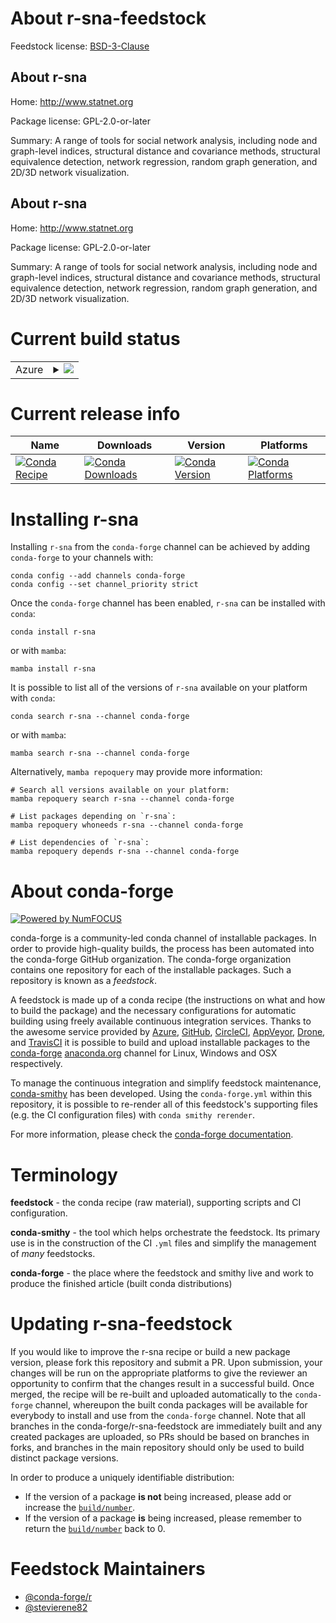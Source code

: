 About r-sna-feedstock
=====================

Feedstock license: [BSD-3-Clause](https://github.com/conda-forge/r-sna-feedstock/blob/main/LICENSE.txt)


About r-sna
-----------

Home: http://www.statnet.org

Package license: GPL-2.0-or-later

Summary: A range of tools for social network analysis, including node and graph-level indices, structural distance and covariance methods, structural equivalence detection, network regression, random graph generation, and 2D/3D network visualization.

About r-sna
-----------

Home: http://www.statnet.org

Package license: GPL-2.0-or-later

Summary: A range of tools for social network analysis, including node and graph-level indices, structural distance and covariance methods, structural equivalence detection, network regression, random graph generation, and 2D/3D network visualization.

Current build status
====================


<table>
    
  <tr>
    <td>Azure</td>
    <td>
      <details>
        <summary>
          <a href="https://dev.azure.com/conda-forge/feedstock-builds/_build/latest?definitionId=1634&branchName=main">
            <img src="https://dev.azure.com/conda-forge/feedstock-builds/_apis/build/status/r-sna-feedstock?branchName=main">
          </a>
        </summary>
        <table>
          <thead><tr><th>Variant</th><th>Status</th></tr></thead>
          <tbody><tr>
              <td>linux_64_r_base4.4</td>
              <td>
                <a href="https://dev.azure.com/conda-forge/feedstock-builds/_build/latest?definitionId=1634&branchName=main">
                  <img src="https://dev.azure.com/conda-forge/feedstock-builds/_apis/build/status/r-sna-feedstock?branchName=main&jobName=linux&configuration=linux%20linux_64_r_base4.4" alt="variant">
                </a>
              </td>
            </tr><tr>
              <td>linux_64_r_base4.5</td>
              <td>
                <a href="https://dev.azure.com/conda-forge/feedstock-builds/_build/latest?definitionId=1634&branchName=main">
                  <img src="https://dev.azure.com/conda-forge/feedstock-builds/_apis/build/status/r-sna-feedstock?branchName=main&jobName=linux&configuration=linux%20linux_64_r_base4.5" alt="variant">
                </a>
              </td>
            </tr><tr>
              <td>linux_aarch64_r_base4.4</td>
              <td>
                <a href="https://dev.azure.com/conda-forge/feedstock-builds/_build/latest?definitionId=1634&branchName=main">
                  <img src="https://dev.azure.com/conda-forge/feedstock-builds/_apis/build/status/r-sna-feedstock?branchName=main&jobName=linux&configuration=linux%20linux_aarch64_r_base4.4" alt="variant">
                </a>
              </td>
            </tr><tr>
              <td>linux_aarch64_r_base4.5</td>
              <td>
                <a href="https://dev.azure.com/conda-forge/feedstock-builds/_build/latest?definitionId=1634&branchName=main">
                  <img src="https://dev.azure.com/conda-forge/feedstock-builds/_apis/build/status/r-sna-feedstock?branchName=main&jobName=linux&configuration=linux%20linux_aarch64_r_base4.5" alt="variant">
                </a>
              </td>
            </tr><tr>
              <td>linux_ppc64le_r_base4.4</td>
              <td>
                <a href="https://dev.azure.com/conda-forge/feedstock-builds/_build/latest?definitionId=1634&branchName=main">
                  <img src="https://dev.azure.com/conda-forge/feedstock-builds/_apis/build/status/r-sna-feedstock?branchName=main&jobName=linux&configuration=linux%20linux_ppc64le_r_base4.4" alt="variant">
                </a>
              </td>
            </tr><tr>
              <td>linux_ppc64le_r_base4.5</td>
              <td>
                <a href="https://dev.azure.com/conda-forge/feedstock-builds/_build/latest?definitionId=1634&branchName=main">
                  <img src="https://dev.azure.com/conda-forge/feedstock-builds/_apis/build/status/r-sna-feedstock?branchName=main&jobName=linux&configuration=linux%20linux_ppc64le_r_base4.5" alt="variant">
                </a>
              </td>
            </tr><tr>
              <td>osx_64_r_base4.4</td>
              <td>
                <a href="https://dev.azure.com/conda-forge/feedstock-builds/_build/latest?definitionId=1634&branchName=main">
                  <img src="https://dev.azure.com/conda-forge/feedstock-builds/_apis/build/status/r-sna-feedstock?branchName=main&jobName=osx&configuration=osx%20osx_64_r_base4.4" alt="variant">
                </a>
              </td>
            </tr><tr>
              <td>osx_64_r_base4.5</td>
              <td>
                <a href="https://dev.azure.com/conda-forge/feedstock-builds/_build/latest?definitionId=1634&branchName=main">
                  <img src="https://dev.azure.com/conda-forge/feedstock-builds/_apis/build/status/r-sna-feedstock?branchName=main&jobName=osx&configuration=osx%20osx_64_r_base4.5" alt="variant">
                </a>
              </td>
            </tr><tr>
              <td>osx_arm64_r_base4.4</td>
              <td>
                <a href="https://dev.azure.com/conda-forge/feedstock-builds/_build/latest?definitionId=1634&branchName=main">
                  <img src="https://dev.azure.com/conda-forge/feedstock-builds/_apis/build/status/r-sna-feedstock?branchName=main&jobName=osx&configuration=osx%20osx_arm64_r_base4.4" alt="variant">
                </a>
              </td>
            </tr><tr>
              <td>osx_arm64_r_base4.5</td>
              <td>
                <a href="https://dev.azure.com/conda-forge/feedstock-builds/_build/latest?definitionId=1634&branchName=main">
                  <img src="https://dev.azure.com/conda-forge/feedstock-builds/_apis/build/status/r-sna-feedstock?branchName=main&jobName=osx&configuration=osx%20osx_arm64_r_base4.5" alt="variant">
                </a>
              </td>
            </tr><tr>
              <td>win_64_r_base4.4</td>
              <td>
                <a href="https://dev.azure.com/conda-forge/feedstock-builds/_build/latest?definitionId=1634&branchName=main">
                  <img src="https://dev.azure.com/conda-forge/feedstock-builds/_apis/build/status/r-sna-feedstock?branchName=main&jobName=win&configuration=win%20win_64_r_base4.4" alt="variant">
                </a>
              </td>
            </tr><tr>
              <td>win_64_r_base4.5</td>
              <td>
                <a href="https://dev.azure.com/conda-forge/feedstock-builds/_build/latest?definitionId=1634&branchName=main">
                  <img src="https://dev.azure.com/conda-forge/feedstock-builds/_apis/build/status/r-sna-feedstock?branchName=main&jobName=win&configuration=win%20win_64_r_base4.5" alt="variant">
                </a>
              </td>
            </tr>
          </tbody>
        </table>
      </details>
    </td>
  </tr>
</table>

Current release info
====================

| Name | Downloads | Version | Platforms |
| --- | --- | --- | --- |
| [![Conda Recipe](https://img.shields.io/badge/recipe-r--sna-green.svg)](https://anaconda.org/conda-forge/r-sna) | [![Conda Downloads](https://img.shields.io/conda/dn/conda-forge/r-sna.svg)](https://anaconda.org/conda-forge/r-sna) | [![Conda Version](https://img.shields.io/conda/vn/conda-forge/r-sna.svg)](https://anaconda.org/conda-forge/r-sna) | [![Conda Platforms](https://img.shields.io/conda/pn/conda-forge/r-sna.svg)](https://anaconda.org/conda-forge/r-sna) |

Installing r-sna
================

Installing `r-sna` from the `conda-forge` channel can be achieved by adding `conda-forge` to your channels with:

```
conda config --add channels conda-forge
conda config --set channel_priority strict
```

Once the `conda-forge` channel has been enabled, `r-sna` can be installed with `conda`:

```
conda install r-sna
```

or with `mamba`:

```
mamba install r-sna
```

It is possible to list all of the versions of `r-sna` available on your platform with `conda`:

```
conda search r-sna --channel conda-forge
```

or with `mamba`:

```
mamba search r-sna --channel conda-forge
```

Alternatively, `mamba repoquery` may provide more information:

```
# Search all versions available on your platform:
mamba repoquery search r-sna --channel conda-forge

# List packages depending on `r-sna`:
mamba repoquery whoneeds r-sna --channel conda-forge

# List dependencies of `r-sna`:
mamba repoquery depends r-sna --channel conda-forge
```


About conda-forge
=================

[![Powered by
NumFOCUS](https://img.shields.io/badge/powered%20by-NumFOCUS-orange.svg?style=flat&colorA=E1523D&colorB=007D8A)](https://numfocus.org)

conda-forge is a community-led conda channel of installable packages.
In order to provide high-quality builds, the process has been automated into the
conda-forge GitHub organization. The conda-forge organization contains one repository
for each of the installable packages. Such a repository is known as a *feedstock*.

A feedstock is made up of a conda recipe (the instructions on what and how to build
the package) and the necessary configurations for automatic building using freely
available continuous integration services. Thanks to the awesome service provided by
[Azure](https://azure.microsoft.com/en-us/services/devops/), [GitHub](https://github.com/),
[CircleCI](https://circleci.com/), [AppVeyor](https://www.appveyor.com/),
[Drone](https://cloud.drone.io/welcome), and [TravisCI](https://travis-ci.com/)
it is possible to build and upload installable packages to the
[conda-forge](https://anaconda.org/conda-forge) [anaconda.org](https://anaconda.org/)
channel for Linux, Windows and OSX respectively.

To manage the continuous integration and simplify feedstock maintenance,
[conda-smithy](https://github.com/conda-forge/conda-smithy) has been developed.
Using the ``conda-forge.yml`` within this repository, it is possible to re-render all of
this feedstock's supporting files (e.g. the CI configuration files) with ``conda smithy rerender``.

For more information, please check the [conda-forge documentation](https://conda-forge.org/docs/).

Terminology
===========

**feedstock** - the conda recipe (raw material), supporting scripts and CI configuration.

**conda-smithy** - the tool which helps orchestrate the feedstock.
                   Its primary use is in the construction of the CI ``.yml`` files
                   and simplify the management of *many* feedstocks.

**conda-forge** - the place where the feedstock and smithy live and work to
                  produce the finished article (built conda distributions)


Updating r-sna-feedstock
========================

If you would like to improve the r-sna recipe or build a new
package version, please fork this repository and submit a PR. Upon submission,
your changes will be run on the appropriate platforms to give the reviewer an
opportunity to confirm that the changes result in a successful build. Once
merged, the recipe will be re-built and uploaded automatically to the
`conda-forge` channel, whereupon the built conda packages will be available for
everybody to install and use from the `conda-forge` channel.
Note that all branches in the conda-forge/r-sna-feedstock are
immediately built and any created packages are uploaded, so PRs should be based
on branches in forks, and branches in the main repository should only be used to
build distinct package versions.

In order to produce a uniquely identifiable distribution:
 * If the version of a package **is not** being increased, please add or increase
   the [``build/number``](https://docs.conda.io/projects/conda-build/en/latest/resources/define-metadata.html#build-number-and-string).
 * If the version of a package **is** being increased, please remember to return
   the [``build/number``](https://docs.conda.io/projects/conda-build/en/latest/resources/define-metadata.html#build-number-and-string)
   back to 0.

Feedstock Maintainers
=====================

* [@conda-forge/r](https://github.com/orgs/conda-forge/teams/r/)
* [@stevierene82](https://github.com/stevierene82/)


